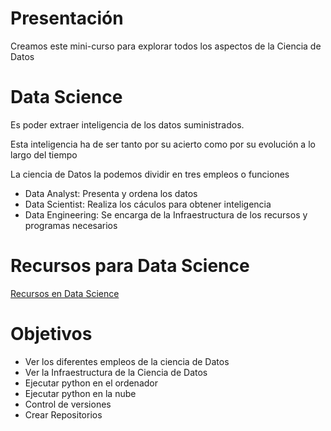 # Presentación

Creamos este mini-curso para explorar todos los aspectos de la Ciencia de Datos


# Data Science

Es poder extraer inteligencia de los datos suministrados.

Esta inteligencia ha de ser tanto por su acierto como por su evolución a lo largo del tiempo

La ciencia de Datos la podemos dividir en tres empleos o funciones

- Data Analyst: Presenta y ordena los datos
- Data Scientist: Realiza los cáculos para obtener inteligencia
- Data Engineering: Se encarga de la Infraestructura de los recursos y programas necesarios

# Recursos para Data Science

[Recursos en Data Science](https://github.com/grananqvist/Awesome-Quant-Machine-Learning-Trading.git "Recursos Data Science")


# Objetivos

- Ver los diferentes empleos de la ciencia de Datos
- Ver la Infraestructura de la Ciencia de Datos
- Ejecutar python en el ordenador
- Ejecutar python en la nube
- Control de versiones
- Crear Repositorios